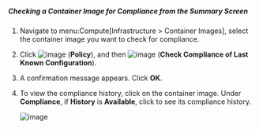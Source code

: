 ##### Checking a Container Image for Compliance from the Summary Screen

1.  Navigate to menu:Compute\[Infrastructure \> Container Images\],
    select the container image you want to check for compliance.

2.  Click ![image](../images/1941.png) (**Policy**), and then
    ![image](../images/1942.png) (**Check Compliance of Last Known
    Configuration**).

3.  A confirmation message appears. Click **OK**.

4.  To view the compliance history, click on the container image. Under
    **Compliance**, if **History** is **Available**, click to see its
    compliance history.

    ![image](../images/1943.png)
